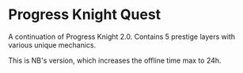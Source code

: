 # Progress Knight Quest

A continuation of Progress Knight 2.0. Contains 5 prestige layers with various unique mechanics.

This is NB's version, which increases the offline time max to 24h.